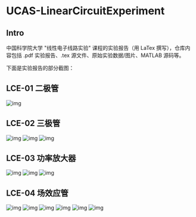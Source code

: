 # UCAS-LinearCircuitExperiment

## Intro

中国科学院大学 "线性电子线路实验" 课程的实验报告（用 LaTex 撰写），仓库内容包括 .pdf 实验报告、.tex 源文件、原始实验数据/图片、MATLAB 源码等。

下面是实验报告的部分截图：

<!-- 
![img](<https://gcore.jsdelivr.net/gh/YiDingg/LatexNotes/.assets/pic/fig/Notes for Fundamentals of Microelectronics (Razavi) (2nd edition, 2014) Chapter 5.png>)
assets/image-1.png
https://github.com/YiDingg/UCAS-LinearCircuitExperiment/blob/af6c47bc8d2376e2acb8c3e5d6067fa2c38753fb/assets/image-1.png
-->

## LCE-01 二极管

<!-- 图片必须要在 ".assets" 文件夹中才可这样访问, "assets" 文件夹不行 -->

![img](<https://gcore.jsdelivr.net/gh/YiDingg/UCAS-LinearCircuitExperiment/.assets/image.png>)

## LCE-02 三极管
![img](<https://gcore.jsdelivr.net/gh/YiDingg/UCAS-LinearCircuitExperiment/.assets/image-1.png>)
![img](<https://gcore.jsdelivr.net/gh/YiDingg/UCAS-LinearCircuitExperiment/.assets/image-2.png>)
![img](<https://gcore.jsdelivr.net/gh/YiDingg/UCAS-LinearCircuitExperiment/.assets/image-3.png>)


## LCE-03 功率放大器
![img](<https://gcore.jsdelivr.net/gh/YiDingg/UCAS-LinearCircuitExperiment/.assets/image-4.png>)
![img](<https://gcore.jsdelivr.net/gh/YiDingg/UCAS-LinearCircuitExperiment/.assets/image-5.png>)
![img](<https://gcore.jsdelivr.net/gh/YiDingg/UCAS-LinearCircuitExperiment/.assets/image-6.png>)


## LCE-04 场效应管
![img](<https://gcore.jsdelivr.net/gh/YiDingg/UCAS-LinearCircuitExperiment/.assets/image copy.png>)
![img](<https://gcore.jsdelivr.net/gh/YiDingg/UCAS-LinearCircuitExperiment/.assets/image copy 2.png>)
![img](<https://gcore.jsdelivr.net/gh/YiDingg/UCAS-LinearCircuitExperiment/.assets/image copy 3.png>)
![img](<https://gcore.jsdelivr.net/gh/YiDingg/UCAS-LinearCircuitExperiment/.assets/image copy 4.png>)
![img](<https://gcore.jsdelivr.net/gh/YiDingg/UCAS-LinearCircuitExperiment/.assets/image copy 5.png>)
![img](<https://gcore.jsdelivr.net/gh/YiDingg/UCAS-LinearCircuitExperiment/.assets/image copy 6.png>)
